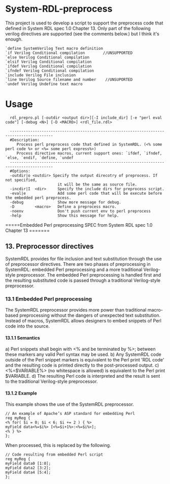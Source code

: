 # System-RDL-preprocess
This project is used to develop a script to support the preprocess code that defined in System RDL spec 1.0 Chapter 13.
Only part of the following verilog directives are supported (see the comments below.) but I think it's enough.

```
`define SystemVerilog Text macro definition
`if Verilog Conditional compilation        //UNSUPPORTED
`else Verilog Conditional compilation              
`elsif Verilog Conditional compilation
`ifdef Verilog Conditional compilation
`ifndef Verilog Conditional compilation
`include Verilog File inclusion
`line Verilog Source filename and number    //UNSUPORTED
`undef Verilog Undefine text macro
```

# Usage
```
  rdl_prepro.pl [-outdir <output dir>][-I include_dir] [-e "perl eval code"] [-debug <N>] [-D <MACRO>] <rdl_file.rdl>

  -----------------------------------------------------------------------------------------
  #Description:
     Process perl preprocess code that defined in SystemRDL. (<% some perl code %> or <%= some perl express%>)
     Process directive macros, current support ones: `ifdef, `ifndef, `else, `endif, `define, `undef
  -----------------------------------------------------------------------------------------
  #Options:
  -outdir|o <outdir> Specify the output direcotry of preprocess. If not specified, 
                       it will be the same as source file.
  -incdir|I  <dir>     Specify the include dirs for preprocess script.
  -eval|e              Add some perl code that will be execute before the embedded perl preprocess.
  -debug               Show more message for debug.
  -D         <macro>   Define a preprocess macro.
  -noenv               Don't push current env to perl preprocess
  -help                Show this message for help.

```
=====Embedded Perl preprocessing SPEC from System RDL spec 1.0 Chapter 13 =======

## 13. Preprocessor directives

SystemRDL provides for file inclusion and text substitution through the use of preprocessor directives.
There are two phases of preprocessing in SystemRDL: embedded Perl preprocessing and a more traditional
Verilog-style preprocessor. The embedded Perl preprocessing is handled first and the resulting substituted
code is passed through a traditional Verilog-style preprocessor.

### 13.1 Embedded Perl preprocessing

The SystemRDL preprocessor provides more power than traditional macro-based preprocessing without the
dangers of unexpected text substitution. Instead of macros, SystemRDL allows designers to embed snippets
of Perl code into the source.

#### 13.1.1 Semantics

a) Perl snippets shall begin with <% and be terminated by %>; between these markers any valid Perl
syntax may be used.
b) Any SystemRDL code outside of the Perl snippet markers is equivalent to the Perl print 'RDL
code' and the resulting code is printed directly to the post-processed output.
c) <%=$VARIABLE%> (no whitespace is allowed) is equivalent to the Perl print $VARIABLE.
d) The resulting Perl code is interpreted and the result is sent to the traditional Verilog-style preprocessor.

#### 13.1.2 Example

This example shows the use of the SystemRDL preprocessor.
```
// An example of Apache’s ASP standard for embedding Perl
reg myReg {
<% for( $i = 0; $i < 6; $i += 2 ) { %>
myField data<%=$i%> [<%=$i+1%>:<%=$i%>];
<% } %>
};
```
When processed, this is replaced by the following.
```
// Code resulting from embedded Perl script
reg myReg {
myField data0 [1:0];
myField data2 [3:2];
myField data4 [5:4];
};
```

